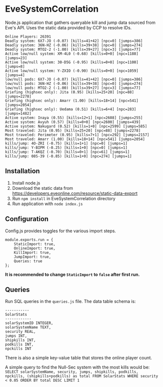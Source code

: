 # EveSystemCorrelation

Node.js application that gathers queryable kill and jump data sourced from Eve's API. Uses the static data provided by CCP to resolve IDs. 

```
Online Players: 26391
Deadly system: 6X7-JO (-0.07) [kills=41+42] [npc=0] [jumps=386]
Deadly system: 36N-HZ (-0.06) [kills=39+38] [npc=0] [jumps=274]
Deadly system: MTO2-2 (-1.00) [kills=39+27] [npc=3] [jumps=77]
Active low/null system: XM-4L0 (-0.68) [kills=0+0] [npc=1188] [jumps=23]
Active low/null system: 30-D5G (-0.95) [kills=0+0] [npc=1100] [jumps=8]
Active low/null system: Y-ZXIO (-0.90) [kills=0+0] [npc=1059] [jumps=4]
low/null pods: 6X7-JO (-0.07) [kills=41+42] [npc=0] [jumps=386]
low/null pods: 36N-HZ (-0.06) [kills=39+38] [npc=0] [jumps=274]
low/null pods: MTO2-2 (-1.00) [kills=39+27] [npc=3] [jumps=77]
Griefing (highsec only): Jita (0.95) [kills=25+20] [npc=88] [jumps=2278]
Griefing (highsec only): Amarr (1.00) [kills=18+14] [npc=541] [jumps=2054]
Griefing (highsec only): Uedama (0.51) [kills=6+4] [npc=283] [jumps=1482]
Active system: Inaya (0.55) [kills=12+1] [npc=2608] [jumps=255]
Active system: Avyuh (0.57) [kills=0+0] [npc=2600] [jumps=439]
Active system: Nakugard (0.52) [kills=1+0] [npc=2599] [jumps=585]
Most traveled: Jita (0.95) [kills=25+20] [npc=88] [jumps=2278]
Most traveled: Perimeter (0.95) [kills=7+1] [npc=292] [jumps=2157]
Most traveled: Amarr (1.00) [kills=18+14] [npc=541] [jumps=2054]
kills/jump: 4O-ZRI (-0.75) [kills=1+1] [npc=0] [jumps=1]
kills/jump: Y-BIPM (-0.25) [kills=1+0] [npc=0] [jumps=1]
kills/jump: T-AKQZ (-0.70) [kills=0+1] [npc=61] [jumps=1]
kills/jump: 08S-39 (-0.85) [kills=1+0] [npc=274] [jumps=1]
```

## Installation
1. Install node.js
2. Download the static data from https://developers.eveonline.com/resource/static-data-export
3. Run `npm install` in EveSystemCorrelation directory
4. Run application with `node index.js`

## Configuration
Config.js provides toggles for the various import steps.
```
module.exports.run = {
    StaticImport: true,
    OnlineImport: true,
    KillImport: true,
    JumpImport: true,
    Queries: true
};
```

**It is recommended to change `StaticImport` to `false` after first run.**

## Queries
Run SQL queries in the `queries.js` file. The data table schema is:
```
-----------
SolarStats
------------
solarSystemID INTEGER,
solarSystemName TEXT,
security REAL,
jumps INT,
shipkills INT,
podkills INT,
npckills INT
```

There is also a simple key-value table that stores the online player count.

A simple query to find the Null-Sec system with the most kills would be:
`SELECT solarSystemName, security, jumps, shipkills, podkills, npckills, (shipkills+podkills) as total FROM SolarStats WHERE security < 0.05 ORDER BY total DESC LIMIT 1`
